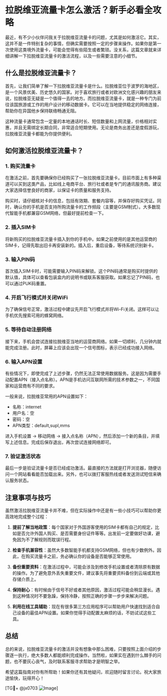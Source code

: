 # 拉脱维亚流量卡怎么激活？新手必看全攻略

最近，有不少小伙伴问我关于拉脱维亚流量卡的问题，尤其是如何激活它。其实，这并不是一件特别复杂的事情，但确实需要按照一定的步骤来操作。如果你是第一次使用这类境外流量卡，可能会觉得有些陌生或者繁琐。没关系，这篇文章就来详细讲解一下拉脱维亚流量卡的激活流程，以及一些需要注意的小细节。

## 什么是拉脱维亚流量卡？

首先，让我们简单了解一下拉脱维亚流量卡是什么。拉脱维亚位于波罗的海地区，是一个风景优美、历史悠久的国家。对于喜欢旅行或者对欧洲文化感兴趣的朋友来说，拉脱维亚无疑是一个值得一去的地方。而拉脱维亚流量卡，就是一种专门为前往该国旅游或工作的用户设计的移动数据卡。它可以在当地提供稳定的网络连接，帮助你在异国他乡保持联络畅通无阻。

这种流量卡通常包含一定量的本地通话时长、短信数量和上网流量，价格相对实惠，并且无需绑定长期合同，非常适合短期使用。无论是商务出差还是度假游玩，拉脱维亚流量卡都能为你提供便利。

## 如何激活拉脱维亚流量卡？

### 1. 购买流量卡

在激活之前，首先要确保你已经购买了一张拉脱维亚流量卡。目前市面上有多种渠道可以买到这类产品，比如线上电商平台、旅行社或者是专门的通讯服务商。建议大家选择信誉良好的商家，以保证卡的质量和服务支持。

购买时，请仔细核对卡的信息，包括有效期、套餐内容等，并保存好购买凭证。同时，确认你的手机是否支持所购流量卡的工作频段（主要是GSM制式）。大多数现代智能手机都兼容GSM网络，但最好提前检查一下。

### 2. 插入SIM卡

将新购买的拉脱维亚流量卡插入到你的手机中。如果之前使用的是其他运营商的SIM卡，记得先取出旧卡再安装新的。插入后，重启设备，等待系统识别新卡。

### 3. 输入PIN码

首次插入SIM卡时，可能需要输入PIN码来解锁。这个PIN码通常是购买时提供的默认值，具体可以查看包装盒内的说明书或联系客服获取。如果忘记了PIN码，也可以通过PUK码重置。

### 4. 开启飞行模式并关闭WiFi

为了确保信号正常，激活过程中建议先开启飞行模式并将Wi-Fi关闭。这样可以让手机优先搜索可用的蜂窝网络。

### 5. 等待自动注册网络

接下来，手机会尝试连接拉脱维亚当地的运营商网络。如果一切顺利，几分钟内就能完成注册。此时，屏幕上应该会出现一个信号图标，表示已经成功接入网络。

### 6. 输入APN设置

有些情况下，即使完成了上述步骤，仍然无法正常使用数据服务。这是因为需要手动配置APN（接入点名称）。APN是手机访问互联网所需的技术参数之一，不同国家和运营商有不同的要求。

一般来说，拉脱维亚常用的APN设置如下：
- 名称：internet
- 用户名：空
- 密码：空
- APN类型：default,supl,mms

进入手机设置 -> 移动网络 -> 接入点名称（APN），然后添加一个新的条目，并填写上述信息。完成后保存退出，再次尝试连接网络即可。

### 7. 验证激活状态

最后一步是验证流量卡是否已经成功激活。最直接的方法就是打开浏览器，随便访问一个网站看看能否加载出来。另外，也可以拨打客服热线或者发送测试短信来确认服务状态。

## 注意事项与技巧

虽然激活拉脱维亚流量卡并不难，但在实际操作中还是有一些小技巧可以帮助你更高效地完成整个过程：

1. **提前了解当地政策**：每个国家对于外国游客使用的SIM卡都有自己的规定，比如是否允许外国人购买、是否需要身份证件等等。出发前一定要做好功课，避免因为不了解规则而耽误行程。
   
2. **检查手机兼容性**：虽然大多数智能手机都支持GSM网络，但也有少数例外。因此，在购买流量卡之前，务必确认你的设备是否能够正常使用。

3. **备份重要资料**：在激活过程中，可能会涉及到修改手机设置或者清除原有数据的操作。为了避免意外丢失重要文件，建议事先将重要资料备份到云端或其他存储介质上。

4. **保持耐心**：有时候由于信号不好或者其他原因，激活过程可能会稍显漫长。遇到这种情况时不要急躁，保持冷静，按照正确的步骤一步步来解决问题。

5. **利用在线工具辅助**：现在有很多第三方应用程序可以帮助用户快速找到适合自己设备的最佳APN设置。如果你觉得手动配置太麻烦的话，不妨试试这些工具。

## 总结

总的来说，拉脱维亚流量卡的激活并没有想象中那么困难，只要按照上面介绍的步骤逐一执行，绝大多数人都能顺利完成操作。当然啦，如果实在遇到什么棘手的问题，也不要灰心丧气，及时联系客服寻求帮助才是明智之举。

希望这篇指南对你有所帮助！如果你还有其他疑问，欢迎随时留言讨论。祝大家旅途愉快，玩得开心！

[TG💪+ @jx0703 ![Image](https://github.com/user-attachments/assets/dbca1d08-cadb-493c-b0ec-ad6f7a83f270)]